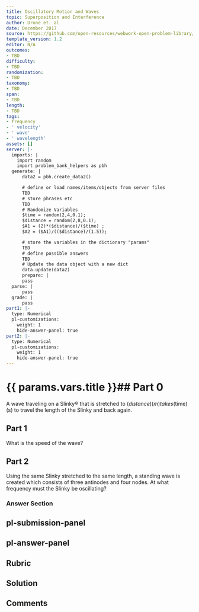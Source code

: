 ```yaml
---
title: Oscillatory Motion and Waves
topic: Superposition and Interference
author: Urone et. al
date: December 2017
source: https://github.com/open-resources/webwork-open-problem-library/tree/master/Contrib/BrockPhysics/College_Physics_Urone/16.Oscillatory_Motion_and_Waves/NU_U17-16-10-005.pg
template_version: 1.2
editor: N/A
outcomes:
- TBD
difficulty:
- TBD
randomization:
- TBD
taxonomy:
- TBD
span:
- TBD
length:
- TBD
tags:
- frequency
- ' velocity'
- ' wave'
- ' wavelength'
assets: []
server: |-
  imports: |
    import random
    import problem_bank_helpers as pbh
  generate: |
      data2 = pbh.create_data2()

      # define or load names/items/objects from server files
      TBD
      # store phrases etc
      TBD
      # Randomize Variables
      $time = random(2,4,0.1);
      $distance = random(2,8,0.1);
      $A1 = (2)*($distance)/($time) ;
      $A2 = ($A1)/(($distance)/(1.5));

      # store the variables in the dictionary "params"
      TBD
      # define possible answers
      TBD
      # Update the data object with a new dict
      data.update(data2)
      prepare: |
      pass
  parse: |
      pass
  grade: |
      pass
part1: |-
  type: Numerical
  pl-customizations:
    weight: 1
    hide-answer-panel: true
part2: |-
  type: Numerical
  pl-customizations:
    weight: 1
    hide-answer-panel: true
---
```


# {{ params.vars.title }}## Part 0 
A wave traveling on a Slinky® that is stretched to ($distance) (m) takes ($time) (s) to travel the length of the Slinky and back again. 
## Part 1 
What is the speed of the wave? 
## Part 2 
Using the same Slinky stretched to the same length, a standing wave is created which consists of three antinodes and four nodes. At what frequency must the Slinky be oscillating? 


### Answer Section 


## pl-submission-panel 


## pl-answer-panel 


## Rubric 


## Solution 


## Comments 


